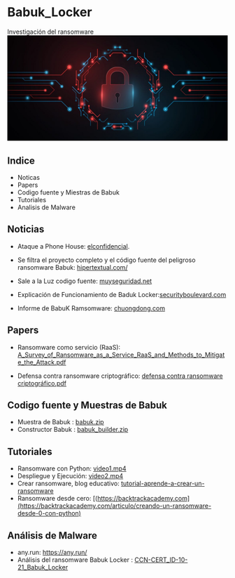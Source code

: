 # Babuk_Locker
Investigación del ransomware 
![babuk](./msg.jpg)
## Indice
* Noticas
* Papers
* Codigo fuente y Miestras de Babuk
* Tutoriales
* Analisis de Malware
## Noticias
 - Ataque a Phone House: [elconfidencial](https://www.elconfidencial.com/tecnologia/2021-04-17/phone-house-ciberataque-chantaje-hackers-babuk_3038839/).
 
 - Se filtra el proyecto completo y el código fuente del peligroso ransomware Babuk: [hipertextual.com/](https://hipertextual.com/2021/09/se-filtra-el-proyecto-completo-y-el-codigo-fuente-del-peligroso-ransomware-babuk)

 - Sale a la Luz codigo fuente: [muyseguridad.net](https://www.muyseguridad.net/2021/09/07/ransomware-babuk-locker/)
 
 - Explicación de Funcionamiento de Baduk Locker:[securityboulevard.com](https://securityboulevard.com/2021/01/babuk-locker-mediocre-but-gets-the-job-done/)

 - Informe de BabuK Ramsomware: [chuongdong.com](https://chuongdong.com/reverse%20engineering/2021/01/03/BabukRansomware/)

## Papers

- Ransomware como servicio (RaaS): [A_Survey_of_Ransomware_as_a_Service_RaaS_and_Methods_to_Mitigate_the_Attack.pdf](./A_Survey_of_Ransomware_as_a_Service_RaaS_and_Methods_to_Mitigate_the_Attack.pdf)

- Defensa contra ransomware criptográfico: [defensa contra ransomware criptográfico.pdf](./defensa%20contra%20ransomware%20criptogr%C3%A1fico.pdf)

## Codigo fuente y Muestras de Babuk

- Muestra de Babuk : [babuk.zip](./babuk.zip)
- Constructor Babuk : [babuk_builder.zip](./BabukBuilder.2021.zip.7z)

## Tutoriales
- Ransomware con Python: [video1.mp4](./Ransomware%20with%20Python%20-%20Tutorial.mp4)
- Despliegue y Ejecución: [video2.mp4](./Despliegue%20y%20ejecuci%C3%B3n%20de%20un%20Ransomware%20en%20laboratorio%20de%20pruebas.mp4)
- Crear ransomware, blog educativo: [tutorial-aprende-a-crear-un-ransomware](https://medium.com/@edinsonrequena/tutorial-aprende-a-crear-un-ransomware-cdb4e797c103)
- Ransomware desde cero: [(https://backtrackacademy.com](https://backtrackacademy.com/articulo/creando-un-ransomware-desde-0-con-python)
## Análisis de Malware 

- any.run: <https://any.run/>
- Análisis del ransomware Babuk Locker : [CCN-CERT_ID-10-21_Babuk_Locker](./CCN-CERT_ID-10-21_Babuk_Locker.pdf)